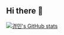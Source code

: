 ## Hi there 👋



[![경민's GitHub stats](https://github-readme-stats.vercel.app/api?username=kminsong)](https://github.com/kminsong/github-readme-stats)



<!--
**kminsong/kminsong** is a ✨ _special_ ✨ repository because its `README.md` (this file) appears on your GitHub profile.

Here are some ideas to get you started:

- 🔭 I’m currently working on ...
- 🌱 I’m currently learning `Python`
- 👯 I’m looking to collaborate on ...
- 🤔 I’m looking for help with 
- 💬 Ask me about ...
- 📫 How to reach me: ...
- 😄 Pronouns: ...
- ⚡ Fun fact: ...
-->

